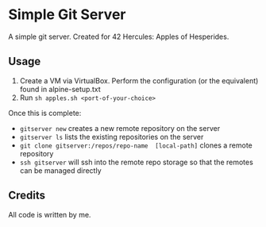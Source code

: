 # Simple Git Server

A simple git server. Created for 42 Hercules: Apples of Hesperides. 

## Usage

 1. Create a VM via VirtualBox. Perform the configuration (or the equivalent) found in alpine-setup.txt
 2. Run `sh apples.sh <port-of-your-choice>`
 
Once this is complete:

 - `gitserver new` creates a new remote repository on the server
 - `gitserver ls` lists the existing repositories on the server
 - `git clone gitserver:/repos/repo-name  [local-path]` clones a remote repository
 - `ssh gitserver` will ssh into the remote repo storage so that the remotes can be managed directly
 
## Credits

All code is written by me.
